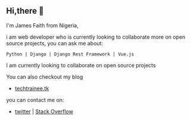 
## Hi,there 👋

  I'm James Faith from Nigeria,
  
  i am web developer who is currently looking to collaborate more on open source projects,
  you can ask me about:

    Python | Django | Django Rest Framework | Vue.js
   I am currently looking to collaborate on open source projects
   
   You can also checkout my blog
   
   - [techtrainee.tk](https://techtrainee.tk) 
   
   you can contact me on:
   
   - [twitter](https://twitter.com/I_am_camzy) | [Stack Overflow](https://stackoverflow.com/blackpandan)
